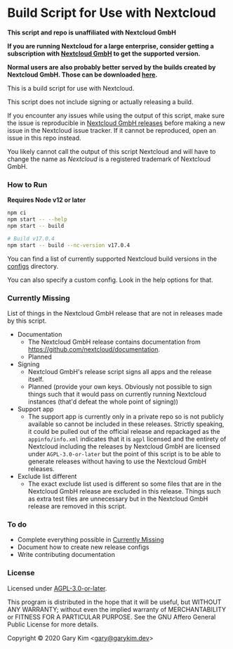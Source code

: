 # Build Script for Use with Nextcloud

**This script and repo is unaffiliated with Nextcloud GmbH**

**If you are running Nextcloud for a large enterprise, consider getting a subscription with [Nextcloud GmbH](https://nextcloud.com/enterprise/) to get the supported version.**

**Normal users are also probably better served by the builds created by Nextcloud GmbH. Those can be downloaded [here](https://nextcloud.com/install/).**

This is a build script for use with Nextcloud.

This script does not include signing or actually releasing a build.

If you encounter any issues while using the output of this script, make sure the issue is reproducible in [Nextcloud GmbH releases](https://download.nextcloud.com/server/releases/) before making a new issue in the Nextcloud issue tracker. If it cannot be reproduced, open an issue in this repo instead.

You likely cannot call the output of this script Nextcloud and will have to change the name as *Nextcloud* is a registered trademark of Nextcloud GmbH.

### How to Run

**Requires Node v12 or later**

```bash
npm ci
npm start -- --help
npm start -- build

# Build v17.0.4
npm start -- build --nc-version v17.0.4
```

You can find a list of currently supported Nextcloud build versions in the [configs](configs) directory.

You can also specify a custom config. Look in the help options for that.

### Currently Missing

List of things in the Nextcloud GmbH release that are not in releases made by this script.

* Documentation
    * The Nextcloud GmbH release contains documentation from <https://github.com/nextcloud/documentation>.
    * Planned
* Signing
    * Nextcloud GmbH's release script signs all apps and the release itself.
    * Planned (provide your own keys. Obviously not possible to sign things such that it would pass on currently running Nextcloud instances (that'd defeat the whole point of signing))
* Support app
    * The support app is currently only in a private repo so is not publicly available so cannot be included in these releases. Strictly speaking, it could be pulled out of the official release and repackaged as the `appinfo/info.xml` indicates that it is `agpl` licensed and the entirety of Nextcloud including the releases by Nextcloud GmbH are licensed under `AGPL-3.0-or-later` but the point of this script is to be able to generate releases without having to use the Nextcloud GmbH releases.
* Exclude list different
    * The exact exclude list used is different so some files that are in the Nextcloud GmbH release are excluded in this release. Things such as extra test files are unnecessary but in the Nextcloud GmbH release are removed in this script.

### To do

* Complete everything possible in [Currently Missing](#currently-missing)
* Document how to create new release configs
* Write contributing documentation

### License

Licensed under [AGPL-3.0-or-later](LICENSE).

This program is distributed in the hope that it will be useful, but WITHOUT ANY WARRANTY; without even the implied warranty of MERCHANTABILITY or FITNESS FOR A PARTICULAR PURPOSE.  See the GNU Affero General Public License for more details.

Copyright &copy; 2020 Gary Kim &lt;<gary@garykim.dev>&gt;
